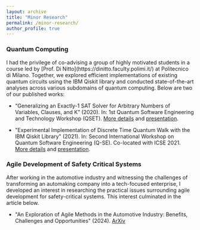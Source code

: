```yaml
---
layout: archive
title: "Minor Research"
permalink: /minor-research/
author_profile: true
---
```



<h3>Quantum Computing</h3>
I had the privilege of co-advising a group of highly motivated students in a course led by [Prof. Di Nitto](https://dinitto.faculty.polimi.it/) at Politecnico di Milano. Together, we explored efficient implementations of existing quantum circuits using the IBM Qiskit library and conducted state-of-the-art analyses across various subdomains of quantum computing.
Below are two of our published works:

* “Generalizing an Exactly-1 SAT Solver for Arbitrary Numbers of Variables, Clauses, and K” (2020). In: 1st Quantum Software Engineering and Technology Workshop (QSET). [More details](https://github.com/Megapiro/Quantum-Computing) and [presentation](https://www.youtube.com/watch?v=B1xtlKiuA0k).

* "Experimental Implementation of Discrete Time Quantum Walk with the IBM Qiskit Library" (2021). In: Second International Workshop on Quantum Software Engineering (Q-SE). Co-located with ICSE 2021. [More details](https://github.com/Askarpour/sw2_quantum_research/tree/master/Olivieri) and [presentation](https://www.youtube.com/watch?v=vHR96aF-HkM).

<h3>Agile Development of Safety Critical Systems</h3>
After working in the automotive industry and witnessing the challenges of transforming an automaking company into a tech-focused enterprise, I developed an interest in researching the practical issues surrounding agile development for safety-critical systems. This interest culminated in the article below.

* "An Exploration of Agile Methods in the Automotive Industry: Benefits, Challenges and Opportunities" (2024). [ArXiv](https://arxiv.org/abs/2409.12676)

<script async src="https://www.googletagmanager.com/gtag/js?id=G-22E0C3YSYV"></script> <script> window.dataLayer = window.dataLayer || []; function gtag(){dataLayer.push(arguments);} gtag('js', new Date()); gtag('config', 'G-22E0C3YSYV'); </script>
